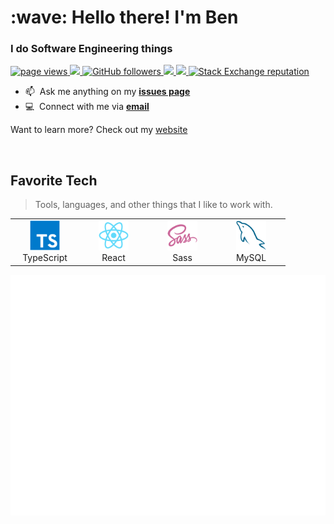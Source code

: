 <h1 align="left" id="macropower-title">:wave: Hello there! I'm Ben</h1>
<h3 align="left">I do Software Engineering things</h3>

<p align="left">
  <a href="https://github.com/bencodes07/bencodes07">
    <img src="https://komarev.com/ghpvc/?username=bencodes07" alt="page views" />
  </a>
  <a href="https://vscode.dev">
    <img src="https://img.shields.io/badge/Editor-VSCode-blue?logo=visual-studio-code&logoColor=white">
  </a>
  <a href="https://github.com/bencodes07?tab=followers">
    <img alt="GitHub followers" src="https://img.shields.io/github/followers/MacroPower?color=green&logo=github">
  </a>
  <a href="https://react.dev">
    <img src="https://img.shields.io/badge/JavaScript%20Framework-React-32CD32?logo=javascript&logoColor=white">
  </a>
  <a href="">
    <img src="https://img.shields.io/badge/OS-macOS-informational?logo=apple&logoColor=white">
  </a>
  <a href="https://stackoverflow.com/users/13688326">
    <img alt="Stack Exchange reputation" src="https://img.shields.io/stackexchange/stackoverflow/r/13688326?color=orange&label=reputation&logo=stackoverflow">
  </a>
</p>

- :mailbox: &nbsp;Ask me anything on my **[issues page]**
- :computer: &nbsp;Connect with me via **[email]**

Want to learn more? Check out my [website]

<br>

<h2 align="left" id="macropower-tech">Favorite Tech</h2>

> Tools, languages, and other things that I like to work with.

<table>
  <tr>
    <td align="center" width="96">
      <a href="#macropower-tech">
        <img src="./typescript-original.svg" width="48" height="48" alt="TypeScript" />
      </a>
      <br>TypeScript
    </td>
    <td align="center" width="96">
      <a href="#macropower-tech">
        <img src="./react-original.svg" width="48" height="48" alt="TypeScript" />
      </a>
      <br>React
    </td>
    <td align="center" width="96">
      <a href="#macropower-tech">
        <img src="./sass-original.svg" width="48" height="48" alt="TypeScript" />
      </a>
      <br>Sass
    </td>
    <td align="center" width="96">
      <a href="#macropower-tech">
        <img src="./mysql-original.svg" width="48" height="48" alt="TypeScript" />
      </a>
      <br>MySQL
    </td>
  </tr>
</table>

<picture>
  <img src="/github-metrics.svg" alt="Metrics">
</picture>

[issues page]: https://github.com/bencodes07/bencodes07/issues "bencodes07/issues"
[website]: https://bencodes.de "My Website"
[email]: mailto:boeckmannben@gmail.com "boeckmannben<at>gmail.com"
